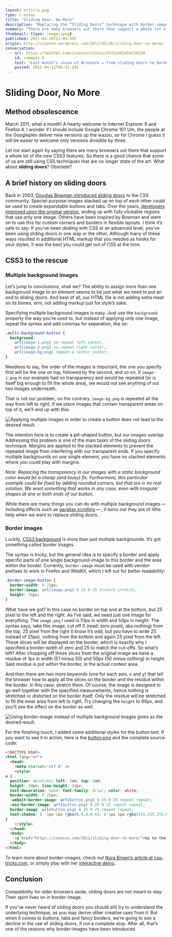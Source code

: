 ```yaml
---
layout: article.pug
type: c-essay
title: "Sliding Door, No More"
description: "Replacing the “Sliding Doors” technique with border-image."
summary: "There are many browsers out there that support a whole lot of the new CSS3 features. So there is a good chance that some of us are still using CSS techniques that are no longer state of the art. What about sliding doors? Obsolete?"
thumbnail: {type: image/jpeg}
published: 2011-03-26T21:05:39Z
origin: http://cssence.wordpress.com/2011/03/26/sliding-door-no-more/
conversation:
  - url: https://twitter.com/cssence/status/57332403454230528
    id: comment-0
    text: "Last month’s issue of #cssence ★ from sliding doors to border-image: [j.mp/gN3FMK](/2011/sliding-door-no-more/)"
    posted: 2011-04-11T06:41:24Z
---
```


# Sliding Door, No More

## Method obsolescence

March 2011, what a month! A hearty welcome to Internet Explorer&nbsp;9 and Firefox&nbsp;4. I wonder if I should include Google Chrome&nbsp;10? Um, the people at the Googleplex deliver new versions up the wazoo, so for Chrome I guess it will be easier to welcome only versions divisible by three.

Let me start again by saying there are many browsers out there that support a whole lot of the new CSS3 features. So there is a good chance that some of us are still using CSS techniques that are no longer state of the art. What about **sliding doors**? Obsolete?

## A brief history on sliding doors

Back in 2003, [Douglas Bowman introduced sliding doors](http://www.alistapart.com/articles/slidingdoors2/) to the CSS community. Special-purpose images stacked up on top of each other could be used to create expandable buttons and tabs. Over the years, [developers improved upon the original version](http://azadcreative.com/2009/03/bulletproof-css-sliding-doors/), ending up with fully clickable regions that use only one image. Others have been inspired by Bowman and went on to use this for custom corners and borders in flexible layouts. I think it’s safe to say: If you’ve been dealing with CSS at an advanced level, you’ve been using sliding doors in one way or the other. Although many of these ways resulted in additional HTML markup that you needed as hooks for your styles, it was the best you could get out of CSS at the time.

## CSS3 to the rescue

### Multiple background images

Let’s jump to conclusions, shall we? The ability to assign more than one background image to an element seems to be just what we need to put an end to sliding doors. And best of all, our HTML file is not adding extra meat on its bones, erm, not adding markup just for style’s sake.

Specifying multiple background images is easy. Just use the `background` property the way you’re used to, but instead of applying only one image, repeat the syntax and add commas for separation, like so:

```css
.multi-background-button {
  background:
    url(image-1.png) no-repeat left center,
    url(image-2.png) no-repeat right center,
    url(image-bg.png) repeat-x center center;
}
```

Needless to say, the order of the images is important, the one you specify first will be the one on top, followed by the second, and so on. If `image-1.png` in our example had no transparency and would be repeated (or is itself big enough to fill the whole area), we would not see anything of our two images underneath.

That is not our problem, on the contrary. `image-bg.png` is repeated all the way from left to right, if we place images that contain transparent areas on top of it, we’ll end up with this:

<p class="invert"><img src="/2011/sliding-door-no-more/button-multiple-images.png" alt="Applying multiple images in order to create a button does not lead to the desired result."></p>

The intention here is to create a pill-shaped button, but our images overlap. Addressing this problem is one of the main tasks of the sliding doors technique. Margins are applied to the stacked elements to prevent the repeated image from interfering with our transparent ends. If you specify multiple backgrounds on one single element, you have no stacked elements where you could play with margins.

_Note: Replacing the transparency in our images with a static background color would be a cheap (and lousy) fix. Furthermore, this particular example could be fixed by adding rounded corners, but that too is no real solution. We want something that works in any case, even with irregular shapes at one or both ends of our button._

While there are many things you can do with multiple background images&thinsp;—&thinsp;including effects such as [parallax scrolling](http://en.wikipedia.org/wiki/Parallax_scrolling)&thinsp;—&thinsp;, it turns out they are of little help when we want to replace sliding doors.

### Border images

Luckily, [CSS3 background](http://www.w3.org/TR/CSS3-background/) is more than just multiple backgrounds. It’s got something called border images.

The syntax is tricky, but the general idea is to specify a border and apply specific parts of one single background-image to this border and the area within the border. Currently, `border-image` must be used with vendor-prefixes to work in Firefox and WebKit, which I left out for better readability:

```css
.border-image-button {
  border-width: 0 25px;
  border-image: url(image.png) 0 25 0 25 stretch stretch;
  height: 50px;
}
```

What have we got? In this case no border on top and at the bottom, but 25 pixel to the left and the right. As I’ve said, we need just one image for everything. The `image.png` I used is 51px in width and 50px in height. The syntax says, take this image, cut off 0 (read: zero pixels, aka nothing) from the top, 25 pixel from the right (I know it’s odd, but you have to write 25 instead of 25px), nothing from the bottom and again 25 pixel from the left. These slices will be displayed on the border, which is exactly why I specified a border-width of zero and 25 to match the cut-offs. So what’s left? After chopping off these slices from the original image we have a residue of 1px in width (51 minus 50) and 50px (50 minus nothing) in height. Said residue is put within the border, in the actual context area.

And then there are two more keywords (one for each axis, x and y) that tell the browser how to apply all the slices on the border and the residue within the border. In this case: stretch them. Of course, the image is designed to go well together with the specified measurements, hence nothing is stretched or distorted on the border itself. Only the residue will be stretched to fill the inner area from left to right. Try changing the `height` to 60px, and you’ll see the effect on the border as well.

<p class="invert"><img src="/2011/sliding-door-no-more/button-border-image.png" alt="Using border-image instead of multiple background images gives as the desired result."></p>

For the finishing touch, I added some additional styles for the button text. If you want to see it in action, here is the [button.png](/2011/sliding-door-no-more/button.png) and the complete source code:

```html
<!DOCTYPE html>
<html lang="en">
  <head>
    <meta charset="utf-8" />
    <style>
a {
  position: absolute; left: 5em; top: 5em;
  height: 50px; line-height: 50px;
  text-decoration: none; font-family: Arial; color: white;
  border-width: 0 25px;
  -webkit-border-image: url(button.png) 0 25 0 25 repeat repeat;
  -moz-border-image: url(button.png) 0 25 0 25 repeat repeat;
  border-image: url(button.png) 0 25 0 25 repeat repeat;
  text-shadow: 0 -1px 5px rgba(0,0,0,0.6), 0 1px 5px rgba(255,255,255,0.6);
}
    </style>
  </head>
  <body>
    <a href="https://cssence.com/2011/sliding-door-no-more/">Go to the article</a>
  </body>
</html>
```

To learn more about border-images, check out [Nora Brown’s article at css-tricks.com](http://css-tricks.com/understanding-border-image/), or simply play with her [interactive demo](http://www.norabrowndesign.com/css-experiments/border-image-anim.html).

## Conclusion

Compatibility for older browsers aside, sliding doors are not meant to stay. Their spirit lives on in border-image.

If you’ve never heard of sliding doors you should still try to understand the underlying technique, as you may derive other creative uses from it. But when it comes to buttons, tabs and fancy borders, we’re going to see a decline in the use of sliding doors, if not a complete stop. After all, that’s one of the reasons why border-images have been introduced.
